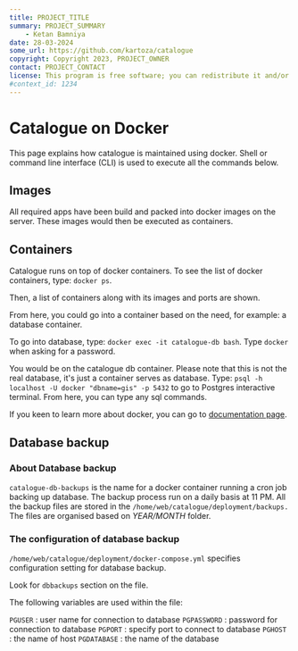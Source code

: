 ```yaml
---
title: PROJECT_TITLE
summary: PROJECT_SUMMARY
    - Ketan Bamniya
date: 28-03-2024
some_url: https://github.com/kartoza/catalogue
copyright: Copyright 2023, PROJECT_OWNER
contact: PROJECT_CONTACT
license: This program is free software; you can redistribute it and/or modify it under the terms of the GNU Affero General Public License as published by the Free Software Foundation; either version 3 of the License, or (at your option) any later version.
#context_id: 1234
---
```


# Catalogue on Docker

This page explains how catalogue is maintained using docker.
Shell or command line interface (CLI) is used to execute all the commands below.

## Images
All required apps have been build and packed into docker images on the server.
These images would then be executed as containers.

## Containers  
Catalogue runs on top of docker containers.
To see the list of docker containers, type: `docker ps`.

Then, a list of containers along with its images and ports are shown.

From here, you could go into a container based on the need, for example: a database container.

To go into database, type: `docker exec -it catalogue-db bash`.
Type `docker` when asking for a password.

You would be on the catalogue db container. Please note that this is not the real database, it's just a container serves as database. Type: `psql -h localhost -U docker "dbname=gis" -p 5432` to go to Postgres interactive terminal.
From here, you can type any sql commands.

If you keen to learn more about docker, you can go to [documentation page](https://docs.docker.com).

## Database backup

### About Database backup
`catalogue-db-backups` is the name for a docker container running a cron job backing up database.
The backup process run on a daily basis at 11 PM.
All the backup files are stored in the `/home/web/catalogue/deployment/backups.`
The files are organised based on *YEAR/MONTH* folder.

### The configuration of database backup
`/home/web/catalogue/deployment/docker-compose.yml` specifies configuration setting for database backup.

Look for `dbbackups` section on the file. 

The following variables are used within the file:

`PGUSER` : user name for connection to database
`PGPASSWORD` : password for connection to database
`PGPORT` : specify port to connect to database
`PGHOST` : the name of host
`PGDATABASE` : the name of the database


